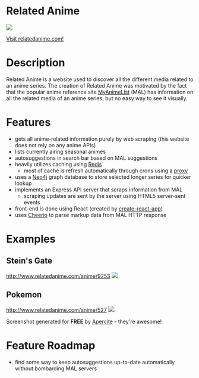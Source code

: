 # Related Anime
<img src="https://aprc.it/api/1200x630/http://relatedanime.com/">

[Visit relatedanime.com!](http://www.relatedanime.com/)

# Description
Related Anime is a website used to discover all the different media related to an anime series.
The creation of Related Anime was motivated by the fact that the popular anime reference site [MyAnimeList](https://myanimelist.net/) (MAL) has information on all the related media of an anime series, but no easy way to see it visually.

# Features
- gets all anime-related information purely by web scraping (this website does not rely on any anime APIs)
- lists currently airing seasonal animes
- autosuggestions in search bar based on MAL suggestions
- heavily utilizes caching using [Redis](https://redis.io/)
  - most of cache is refresh automatically through crons using a [proxy](https://github.com/Fondson/relatedanime-proxy)
- uses a [Neo4j](https://neo4j.com/) graph database to store selected longer series for quicker lookup
- implements an Express API server that scraps information from MAL
  - scraping updates are sent by the server using HTML5 server-sent events
- front-end is done using React (created by [create-react-app](https://github.com/facebookincubator/create-react-app))
- uses [Cheerio](https://github.com/cheeriojs/cheerio) to parse markup data from MAL HTTP response

# Examples
## Stein's Gate
http://www.relatedanime.com/anime/9253
<img src="https://aprc.it/api/1200x630/http://www.relatedanime.com/anime/9253"> 
## Pokemon
http://www.relatedanime.com/anime/527
<img src="https://aprc.it/api/1200x630/http://www.relatedanime.com/anime/527"> 

Screenshot generated for **FREE** by [Apercite](https://apercite.fr/en/) - they're awesome!

# Feature Roadmap
- find some way to keep autosuggestions up-to-date automatically without bombarding MAL servers

